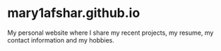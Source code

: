 # mary1afshar.github.io

My personal website where I share my recent projects, my resume, my contact information and my hobbies.
